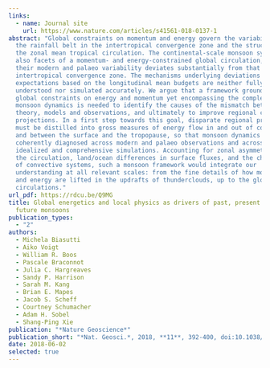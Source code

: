 ```yaml
---
links:
  - name: Journal site
    url: https://www.nature.com/articles/s41561-018-0137-1
abstract: "Global constraints on momentum and energy govern the variability of
  the rainfall belt in the intertropical convergence zone and the structure of
  the zonal mean tropical circulation. The continental-scale monsoon systems are
  also facets of a momentum- and energy-constrained global circulation, but
  their modern and palaeo variability deviates substantially from that of the
  intertropical convergence zone. The mechanisms underlying deviations from
  expectations based on the longitudinal mean budgets are neither fully
  understood nor simulated accurately. We argue that a framework grounded in
  global constraints on energy and momentum yet encompassing the complexities of
  monsoon dynamics is needed to identify the causes of the mismatch between
  theory, models and observations, and ultimately to improve regional climate
  projections. In a first step towards this goal, disparate regional processes
  must be distilled into gross measures of energy flow in and out of continents
  and between the surface and the tropopause, so that monsoon dynamics may be
  coherently diagnosed across modern and palaeo observations and across
  idealized and comprehensive simulations. Accounting for zonal asymmetries in
  the circulation, land/ocean differences in surface fluxes, and the character
  of convective systems, such a monsoon framework would integrate our
  understanding at all relevant scales: from the fine details of how moisture
  and energy are lifted in the updrafts of thunderclouds, up to the global
  circulations."
url_pdf: https://rdcu.be/Q9MG
title: Global energetics and local physics as drivers of past, present and
  future monsoons
publication_types:
  - "2"
authors:
  - Michela Biasutti
  - Aiko Voigt
  - William R. Boos
  - Pascale Braconnot
  - Julia C. Hargreaves
  - Sandy P. Harrison
  - Sarah M. Kang
  - Brian E. Mapes
  - Jacob S. Scheff
  - Courtney Schumacher
  - Adam H. Sobel
  - Shang-Ping Xie
publication: "*Nature Geoscience*"
publication_short: "*Nat. Geosci.*, 2018, **11**, 392-400, doi:10.1038/s41561-018-0137-1"
date: 2018-06-02
selected: true
---
```

